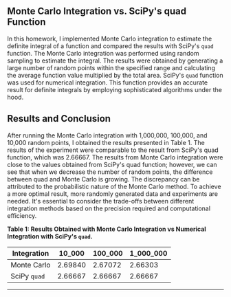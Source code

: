 ## Monte Carlo Integration vs. SciPy's quad Function

In this homework, I implemented Monte Carlo integration to estimate the definite integral of a function and compared the results with SciPy's `quad` function. The Monte Carlo integration was performed using random sampling to estimate the integral. The results were obtained by generating a large number of random points within the specified range and calculating the average function value multiplied by the total area. SciPy's `quad` function was used for numerical integration. This function provides an accurate result for definite integrals by employing sophisticated algorithms under the hood.

## Results and Conclusion

After running the Monte Carlo integration with 1,000,000, 100,000, and 10,000 random points, I obtained the results presented in Table 1. The results of the experiment were comparable to the result from SciPy's quad function, which was 2.66667. The results from Monte Carlo integration were close to the values obtained from SciPy's quad function; however, we can see that when we decrease the number of random points, the difference between quad and Monte Carlo is growing. The discrepancy can be attributed to the probabilistic nature of the Monte Carlo method. To achieve a more optimal result, more randomly generated data and experiments are needed. It's essential to consider the trade-offs between different integration methods based on the precision required and computational efficiency.

**Table 1: Results Obtained with Monte Carlo Integration vs Numerical Integration with SciPy's `quad`.**

| Integration  | 10_000  | 100_000 | 1_000_000 |
| ------------ | ------- | ------- | --------- |
| Monte Carlo  | 2.69840 | 2.67072 | 2.66303   |
| SciPy `quad` | 2.66667 | 2.66667 | 2.66667   |

---
